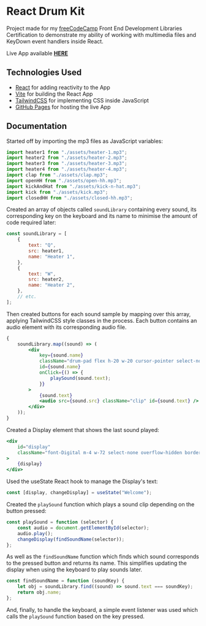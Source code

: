 # React Drum Kit

Project made for my [freeCodeCamp](https://www.freecodecamp.org/) Front End Development Libraries Certification to demonstrate my ability of working with multimedia files and KeyDown event handlers inside React.

Live App available **[HERE](https://szymon-kulak.github.io/drum-kit/)**

## Technologies Used

-   [React](https://react.dev/) for adding reactivity to the App
-   [Vite](https://vitejs.dev/) for building the React App
-   [TailwindCSS](https://tailwindcss.com/) for implementing CSS inside JavaScript
-   [GitHub Pages](https://pages.github.com/) for hosting the live App

## Documentation

Started off by importing the mp3 files as JavaScript variables:

```jsx
import heater1 from "./assets/heater-1.mp3";
import heater2 from "./assets/heater-2.mp3";
import heater3 from "./assets/heater-3.mp3";
import heater4 from "./assets/heater-4.mp3";
import clap from "./assets/clap.mp3";
import openHH from "./assets/open-hh.mp3";
import kickAndHat from "./assets/kick-n-hat.mp3";
import kick from "./assets/kick.mp3";
import closedHH from "./assets/closed-hh.mp3";
```

Created an array of objects called `soundLibrary` containing every sound, its corresponding key on the keyboard and its name to minimise the amount of code required later:

```jsx
const soundLibrary = [
	{
		text: "Q",
		src: heater1,
		name: "Heater 1",
	},
	{
		text: "W",
		src: heater2,
		name: "Heater 2",
	},
	// etc.
];
```

Then created buttons for each sound sample by mapping over this array, applying TailwindCSS style classes in the process. Each button contains an audio element with its corresponding audio file.

```jsx
{
	soundLibrary.map((sound) => (
		<div
			key={sound.name}
			className="drum-pad flex h-20 w-20 cursor-pointer select-none content-center items-center justify-center border-2 border-zinc-950 bg-zinc-600 font-mono text-2xl font-bold text-orange-950 transition-all duration-300 ease-linear hover:bg-zinc-500"
			id={sound.name}
			onClick={() => {
				playSound(sound.text);
			}}
		>
			{sound.text}
			<audio src={sound.src} className="clip" id={sound.text} />
		</div>
	));
}
```

Created a Display element that shows the last sound played:

```jsx
<div
	id="display"
	className="font-Digital m-4 w-72 select-none overflow-hidden border-2 border-zinc-950 bg-zinc-800 p-4 text-xl text-orange-600 sm:w-48"
>
	{display}
</div>
```

Used the useState React hook to manage the Display's text:

```jsx
const [display, changeDisplay] = useState("Welcome");
```

Created the `playSound` function which plays a sound clip depending on the button pressed:

```jsx
const playSound = function (selector) {
	const audio = document.getElementById(selector);
	audio.play();
	changeDisplay(findSoundName(selector));
};
```

As well as the `findSoundName` function which finds which sound corresponds to the pressed button and returns its name. This simplifies updating the display when using the keyboard to play sounds later.

```jsx
const findSoundName = function (soundKey) {
	let obj = soundLibrary.find((sound) => sound.text === soundKey);
	return obj.name;
};
```

And, finally, to handle the keyboard, a simple event listener was used which calls the `playSound` function based on the key pressed.
